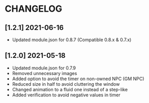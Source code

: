 # CHANGELOG

## [1.2.1] 2021-06-16

- Updated module.json for 0.8.7 (Compatible 0.8.x & 0.7.x)

## [1.2.0] 2021-05-18

- Updated module.json for 0.7.9
- Removed unnecessary images
- Added option to avoid the timer on non-owned NPC (GM NPC)
- Reduced size in half to avoid cluttering the window
- Changed animation to a fluid one instead of a step-like 
- Added verification to avoid negative values in timer